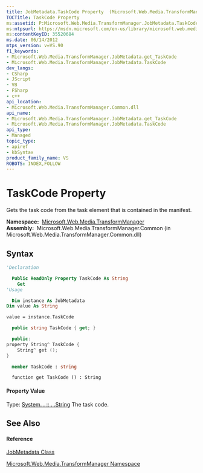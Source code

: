 ```yaml
---
title: JobMetadata.TaskCode Property  (Microsoft.Web.Media.TransformManager)
TOCTitle: TaskCode Property
ms:assetid: P:Microsoft.Web.Media.TransformManager.JobMetadata.TaskCode
ms:mtpsurl: https://msdn.microsoft.com/en-us/library/microsoft.web.media.transformmanager.jobmetadata.taskcode(v=VS.90)
ms:contentKeyID: 35520684
ms.date: 06/14/2012
mtps_version: v=VS.90
f1_keywords:
- Microsoft.Web.Media.TransformManager.JobMetadata.get_TaskCode
- Microsoft.Web.Media.TransformManager.JobMetadata.TaskCode
dev_langs:
- CSharp
- JScript
- VB
- FSharp
- c++
api_location:
- Microsoft.Web.Media.TransformManager.Common.dll
api_name:
- Microsoft.Web.Media.TransformManager.JobMetadata.get_TaskCode
- Microsoft.Web.Media.TransformManager.JobMetadata.TaskCode
api_type:
- Managed
topic_type:
- apiref
- kbSyntax
product_family_name: VS
ROBOTS: INDEX,FOLLOW
---
```


# TaskCode Property

Gets the task code from the task element that is contained in the manifest.

**Namespace:**  [Microsoft.Web.Media.TransformManager](microsoft-web-media-transformmanager-namespace.md)  
**Assembly:**  Microsoft.Web.Media.TransformManager.Common (in Microsoft.Web.Media.TransformManager.Common.dll)

## Syntax

``` vb
'Declaration

  Public ReadOnly Property TaskCode As String
    Get
'Usage

  Dim instance As JobMetadata
Dim value As String

value = instance.TaskCode
```

``` csharp
  public string TaskCode { get; }
```

``` c++
  public:
property String^ TaskCode {
    String^ get ();
}
```

``` fsharp
  member TaskCode : string
```

``` jscript
  function get TaskCode () : String
```

#### Property Value

Type: [System. . :: . .String](https://msdn.microsoft.com/en-us/library/s1wwdcbf\(v=vs.90\))  
The task code.  

## See Also

#### Reference

[JobMetadata Class](jobmetadata-class-microsoft-web-media-transformmanager.md)

[Microsoft.Web.Media.TransformManager Namespace](microsoft-web-media-transformmanager-namespace.md)

